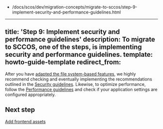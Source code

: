   - /docs/scos/dev/migration-concepts/migrate-to-sccos/step-9-implement-security-and-performance-guidelines.html
---
title: 'Step 9: Implement security and performance guidelines'
description: To migrate to SCCOS, one of the steps, is implementing security and performance guidelines.
template: howto-guide-template
redirect_from:
---

After you have [adapted the file system-based features](/docs/scos/dev/migration-concepts/migrate-to-sccos/step-8-adapt-the-filesystem-based-features.html), we highly recommend checking and eventually implementing the recommendations outlined in the [Security guidelines](/docs/scos/dev/guidelines/security-guidelines.html).
Likewise, to optimize performance, follow the [Performance guidelines](/docs/scos/dev/guidelines/performance-guidelines/general-performance-guidelines.html) and check if your application settings are configured appropriately.

## Next step

[Add frontend assets](/docs/scos/dev/migration-concepts/migrate-to-sccos/step-10-add-frontend-assets.html)
